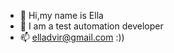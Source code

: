 - 👋 Hi,my name is Ella
- 👀 I am a test automation developer 
- 📫 elladvir@gmail.com
:))

<!---
elladvir/elladvir is a ✨ special ✨ repository because its `README.md` (this file) appears on your GitHub profile.
You can click the Preview link to take a look at your changes.
--->
